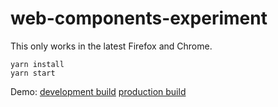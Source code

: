 # web-components-experiment

This only works in the latest Firefox and Chrome.

```
yarn install
yarn start
```

Demo: [development build](https://sunesimonsen.github.io/web-components-experiment/dev) [production build](https://sunesimonsen.github.io/web-components-experiment/prod)
